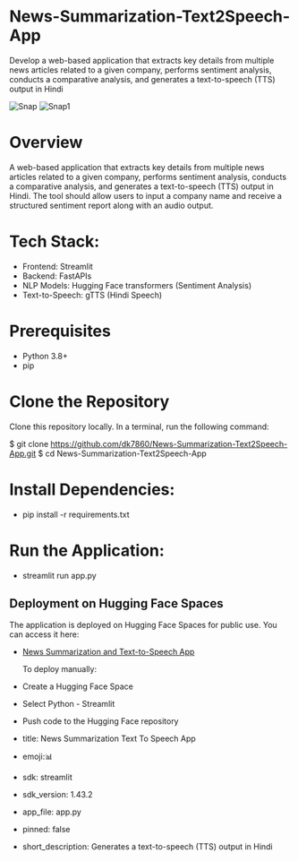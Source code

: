 
# News-Summarization-Text2Speech-App
Develop a web-based application that extracts key details from multiple news articles related to a given company, performs sentiment analysis, conducts a comparative analysis, and generates a text-to-speech (TTS) output in Hindi

![Snap](https://github.com/user-attachments/assets/4aff7f1f-695a-4345-b69a-092d86c8a548)
![Snap1](https://github.com/user-attachments/assets/4c476887-5b01-46a8-9329-01706082f1e8)

# Overview
A web-based application that extracts key details from multiple news articles related to a given company, performs sentiment analysis, conducts a comparative analysis, and generates a text-to-speech (TTS) output in Hindi. The tool should allow users to input a company name and receive a structured sentiment report along with an audio output.

# Tech Stack:
* Frontend: Streamlit
* Backend: FastAPIs
* NLP Models: Hugging Face transformers (Sentiment Analysis)
* Text-to-Speech: gTTS (Hindi Speech)

# Prerequisites
* Python 3.8+
* pip

# Clone the Repository
Clone this repository locally. In a terminal, run the following command:

$ git clone https://github.com/dk7860/News-Summarization-Text2Speech-App.git
$ cd News-Summarization-Text2Speech-App

# Install Dependencies:
* pip install -r requirements.txt

# Run the Application:
* streamlit run app.py

## Deployment on Hugging Face Spaces

The application is deployed on Hugging Face Spaces for public use. You can access it here:
* [News Summarization and Text-to-Speech App](https://huggingface.co/spaces/dk74433/News-Summarization-and-Text-to-Speech-App)

  To deploy manually:
* Create a Hugging Face Space
* Select Python - Streamlit
* Push code to the Hugging Face repository



* title: News Summarization Text To Speech App

* emoji:📊

* sdk: streamlit

* sdk_version: 1.43.2

* app_file: app.py

* pinned: false

* short_description: Generates a text-to-speech (TTS) output in Hindi
  
